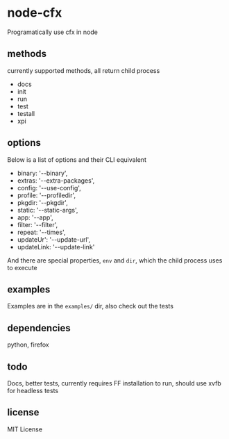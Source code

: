 node-cfx
======

Programatically use cfx in node

## methods

currently supported methods, all return child process

* docs
* init
* run
* test
* testall
* xpi

## options

Below is a list of options and their CLI equivalent
* binary: '--binary',
* extras: '--extra-packages',
* config: '--use-config',
* profile: '--profiledir',
* pkgdir: '--pkgdir',
* static: '--static-args',
* app: '--app',
* filter: '--filter',
* repeat: '--times',
* updateUr': '--update-url',
* updateLink: '--update-link'

And there are special properties, `env` and `dir`, which the child process uses to execute

## examples

Examples are in the `examples/` dir, also check out the tests

## dependencies

python, firefox

## todo

Docs, better tests, currently requires FF installation to run, should use xvfb for headless tests

## license

MIT License
